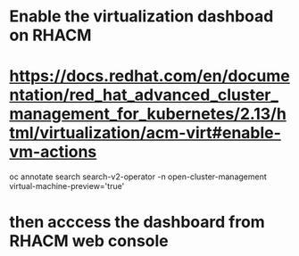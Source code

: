 # Enable the virtualization dashboad on RHACM
# https://docs.redhat.com/en/documentation/red_hat_advanced_cluster_management_for_kubernetes/2.13/html/virtualization/acm-virt#enable-vm-actions
oc annotate search search-v2-operator -n open-cluster-management virtual-machine-preview='true'
# then acccess the dashboard from RHACM web console